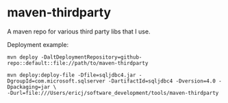 maven-thirdparty
================

A maven repo for various third party libs that I use.

Deployment example:

    mvn deploy -DaltDeploymentRepository=github-repo::default::file://path/to/maven-thirdparty

    mvn deploy:deploy-file -Dfile=sqljdbc4.jar -DgroupId=com.microsoft.sqlserver -DartifactId=sqljdbc4 -Dversion=4.0 -Dpackaging=jar \
    -Durl=file:///Users/ericj/software_development/tools/maven-thirdparty
